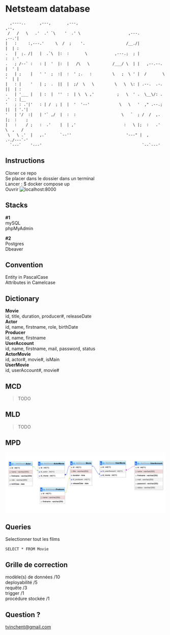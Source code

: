 # Netsteam database

````                                                                             
  ,----..      ,---,       ,---,                                         ,--,    
 /   /   \   .'  .' `\    '  .' \                     ,---.            ,--.'|    
|   :     :,---.'     \  /  ;    '.                  /__./|            |  | :    
.   |  ;. /|   |  .`\  |:  :       \            ,---.;  ; |            :  : '    
.   ; /--` :   : |  '  |:  |   /\   \          /___/ \  | |   ,--.--.  |  ' |    
;   | ;    |   ' '  ;  :|  :  ' ;.   :         \   ;  \ ' |  /       \ '  | |    
|   : |    '   | ;  .  ||  |  ;/  \   \         \   \  \: | .--.  .-. ||  | :    
.   | '___ |   | :  |  ''  :  | \  \ ,'          ;   \  ' .  \__\/: . .'  : |__  
'   ; : .'|'   : | /  ; |  |  '  '--'             \   \   '  ," .--.; ||  | '.'| 
'   | '/  :|   | '` ,/  |  :  :                    \   `  ; /  /  ,.  |;  :    ; 
|   :    / ;   :  .'    |  | ,'                     :   \ |;  :   .'   \  ,   /  
 \   \ .'  |   ,.'      `--''                        '---" |  ,     .-./---`-'   
  `---`    '---'                                            `--`---'             
````

## Instructions
Cloner ce repo  
Se placer dans le dossier dans un terminal  
Lancer : $ docker compose up  
Ouvrir ![localhost:8000](localhost:8000)

## Stacks
**#1**  
mySQL  
phpMyAdmin  
  
**#2**  
Postgres  
Dbeaver  

## Convention
Entity in PascalCase  
Attributes in Camelcase

## Dictionary
**Movie**  
id, title, duration, producer#, releaseDate  
**Actor**  
id, name, firstname, role, birthDate  
**Producer**  
id, name, firstname  
**UserAccount**  
id, name, firstname, mail, password, status  
**ActorMovie**  
id, actor#, movie#, isMain  
**UserMovie**  
id, userAccount#, movie#  
  
## MCD
> TODO  
  
## MLD
> TODO  

## MPD

![mpd.png](mpd.png)

## Queries
  
Selectionner tout les films
````
SELECT * FROM Movie
````

## Grille de correction

modèle(s) de données /10  
deployabilité /5  
requête /3  
trigger /1  
procédure stockée /1  
  
## Question ?
<tvinchent@gmail.com>
